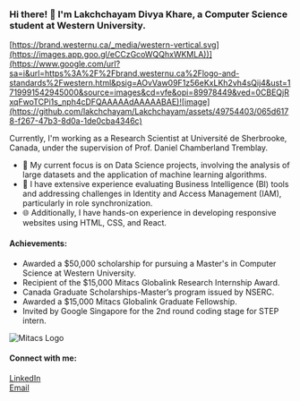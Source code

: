 ### Hi there! 👋 I'm Lakchchayam Divya Khare, a Computer Science student at Western University.

[https://brand.westernu.ca/_media/western-vertical.svg](https://images.app.goo.gl/eCCzGcoWQQhxWKMLA))](https://www.google.com/url?sa=i&url=https%3A%2F%2Fbrand.westernu.ca%2Flogo-and-standards%2Fwestern.html&psig=AOvVaw09F1z56eKxLKh2vh4sQij4&ust=1719991542945000&source=images&cd=vfe&opi=89978449&ved=0CBEQjRxqFwoTCPi1s_nph4cDFQAAAAAdAAAAABAE)![image](https://github.com/lakchchayam/Lakchchayam/assets/49754403/065d6178-f267-47b3-8d0a-1de0cba4346c)


Currently, I'm working as a Research Scientist at Université de Sherbrooke, Canada, under the supervision of Prof. Daniel Chamberland Tremblay.

- 🔭 My current focus is on Data Science projects, involving the analysis of large datasets and the application of machine learning algorithms.
- 📝 I have extensive experience evaluating Business Intelligence (BI) tools and addressing challenges in Identity and Access Management (IAM), particularly in role synchronization.
- 🌐 Additionally, I have hands-on experience in developing responsive websites using HTML, CSS, and React.

#### Achievements:
- Awarded a $50,000 scholarship for pursuing a Master's in Computer Science at Western University.
- Recipient of the $15,000 Mitacs Globalink Research Internship Award.
- Canada Graduate Scholarships-Master’s program issued by NSERC.
- Awarded a $15,000 Mitacs Globalink Graduate Fellowship.
- Invited by Google Singapore for the 2nd round coding stage for STEP intern.

![Mitacs Logo](https://your-mitacs-logo-url.png)

#### Connect with me:
[LinkedIn](https://in.linkedin.com/in/lakchchayam)  
[Email](mailto:Lakchchayam.khare@gmail.com)
